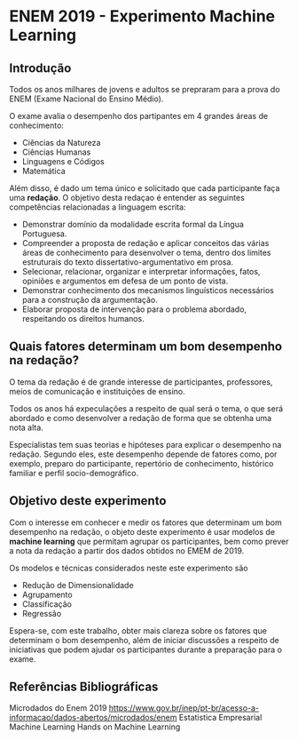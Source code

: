 # ENEM 2019 - Experimento Machine Learning

## Introdução
Todos os anos milhares de jovens e adultos se prepraram para a prova do ENEM (Exame Nacional do Ensino Médio).

O exame avalia o desempenho dos partipantes em 4 grandes áreas de conhecimento:
* Ciências da Natureza
* Ciências Humanas
* Linguagens e Códigos
* Matemática

Além disso, é dado um tema único e solicitado que cada participante faça uma **redação**. O objetivo desta redaçao é entender as seguintes competências relacionadas a linguagem escrita:
* Demonstrar domínio da modalidade escrita formal da Língua Portuguesa.
* Compreender a proposta de redação e aplicar conceitos das várias áreas de conhecimento para desenvolver o tema, dentro dos limites estruturais do texto dissertativo-argumentativo em prosa.
* Selecionar, relacionar, organizar e interpretar informações, fatos, opiniões e argumentos em defesa de um ponto de vista.
* Demonstrar conhecimento dos mecanismos linguísticos necessários para a construção da argumentação.
* Elaborar proposta de intervenção para o problema abordado, respeitando os direitos humanos.

## Quais fatores determinam um bom desempenho na redação?
O tema da redação é de grande interesse de participantes, professores, meios de comunicação e instituições de ensino.

Todos os anos há expeculações a respeito de qual será o tema, o que será abordado e como desenvolver a redação de forma que se obtenha uma nota alta. 

Especialistas tem suas teorias e hipóteses para explicar o desempenho na redação. Segundo eles, este desempenho depende de fatores como, por exemplo, preparo do participante, repertório de conhecimento, histórico familiar e perfil socio-demográfico.

## Objetivo deste experimento

Com o interesse em conhecer e medir os fatores que determinam um bom desempenho na redação, o objeto deste experimento é usar modelos de **machine learning** que permitam agrupar os participantes, bem como prever a nota da redação a partir dos dados obtidos no EMEM de 2019.

Os modelos e técnicas considerados neste este experimento são
* Redução de Dimensionalidade 
* Agrupamento
* Classificação
* Regressão

Espera-se, com este trabalho, obter mais clareza sobre os fatores que determinam o bom desempenho, além de iniciar discussões a respeito de iniciativas que podem ajudar os participantes durante a preparação para o exame. 

## Referências Bibliográficas
Microdados do Enem 2019 https://www.gov.br/inep/pt-br/acesso-a-informacao/dados-abertos/microdados/enem
Estatistica Empresarial
Machine Learning
Hands on Machine Learning
